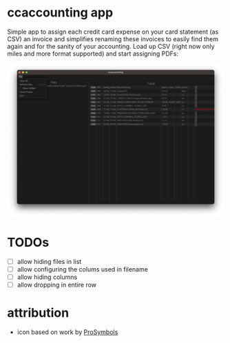 
# ccaccounting app

Simple app to assign each credit card expense on your card statement (as CSV) an invoice and simplifies renaming these invoices to easily find them again and for the sanity of your accounting. Load up CSV (right now only miles and more format supported) and start assigning PDFs:

![](assets/screenshot-01.png)

# TODOs

* [ ] allow hiding files in list
* [ ] allow configuring the colums used in filename
* [ ] allow hiding columns
* [ ] allow dropping in entire row

# attribution

* icon based on work by [ProSymbols](https://thenounproject.com/prosymbols/)